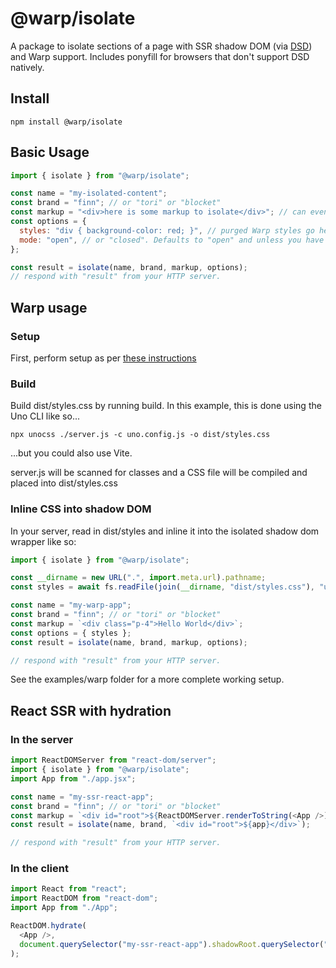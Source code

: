 # @warp/isolate

A package to isolate sections of a page with SSR shadow DOM (via [DSD](https://developer.chrome.com/en/articles/declarative-shadow-dom/)) and Warp support. Includes ponyfill for browsers that don't support DSD natively.

## Install

```
npm install @warp/isolate
```

## Basic Usage

```js
import { isolate } from "@warp/isolate";

const name = "my-isolated-content";
const brand = "finn"; // or "tori" or "blocket"
const markup = "<div>here is some markup to isolate</div>"; // can even be React SSR'd string
const options = {
  styles: "div { background-color: red; }", // purged Warp styles go here,
  mode: "open", // or "closed". Defaults to "open" and unless you have good reason, leave it that way.
};

const result = isolate(name, brand, markup, options);
// respond with "result" from your HTTP server.
```

## Warp usage

### Setup

First, perform setup as per [these instructions](https://warp-ds.github.io/tech-docs/getting-started/developers/)

### Build

Build dist/styles.css by running build. In this example, this is done using the Uno CLI like so...

```
npx unocss ./server.js -c uno.config.js -o dist/styles.css
```

...but you could also use Vite.

server.js will be scanned for classes and a CSS file will be compiled and placed into dist/styles.css

### Inline CSS into shadow DOM

In your server, read in dist/styles and inline it into the isolated shadow dom wrapper like so:


```js
import { isolate } from "@warp/isolate";

const __dirname = new URL(".", import.meta.url).pathname;
const styles = await fs.readFile(join(__dirname, "dist/styles.css"), "utf-8");

const name = "my-warp-app";
const brand = "finn"; // or "tori" or "blocket"
const markup = `<div class="p-4">Hello World</div>`;
const options = { styles };
const result = isolate(name, brand, markup, options);

// respond with "result" from your HTTP server.
```

See the examples/warp folder for a more complete working setup.

## React SSR with hydration

### In the server

```js
import ReactDOMServer from "react-dom/server";
import { isolate } from "@warp/isolate";
import App from "./app.jsx";

const name = "my-ssr-react-app";
const brand = "finn"; // or "tori" or "blocket"
const markup = `<div id="root">${ReactDOMServer.renderToString(<App />)}</div>`;
const result = isolate(name, brand, `<div id="root">${app}</div>`);

// respond with "result" from your HTTP server.
```

### In the client

```js
import React from "react";
import ReactDOM from "react-dom";
import App from "./App";

ReactDOM.hydrate(
  <App />,
  document.querySelector("my-ssr-react-app").shadowRoot.querySelector("#root")
);
```
